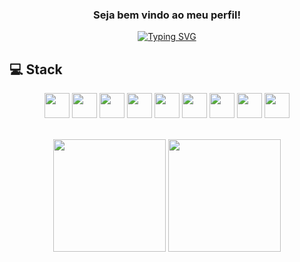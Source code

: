 <span align="center">
  
### Seja bem vindo ao meu perfil!

</span>

<div align="center">

<a href="https://git.io/typing-svg"><img src="https://readme-typing-svg.demolab.com?font=Fira+Code&weight=600&size=25&duration=2500&pause=500&color=D8031B&center=true&vCenter=true&width=550&height=40&lines=Sou+Bruno+Medeiros+%F0%9F%91%A8%F0%9F%8F%BB%E2%80%8D%F0%9F%92%BB;Engenheiro+de+software+em+forma%C3%A7%C3%A3o." alt="Typing SVG" /></a>

</div>

## 💻 Stack

<div align="center">
  
<img width="40" background="red" src="https://cdn.jsdelivr.net/gh/devicons/devicon/icons/java/java-original.svg" />
<img width="40" background="red" src="https://cdn.jsdelivr.net/gh/devicons/devicon/icons/html5/html5-original.svg" />
<img width="40" background="red" src="https://cdn.jsdelivr.net/gh/devicons/devicon/icons/css3/css3-original.svg" />
<img width="40" background="red" src="https://cdn.jsdelivr.net/gh/devicons/devicon/icons/javascript/javascript-original.svg" />
<img width="40" background="red" src="https://cdn.jsdelivr.net/gh/devicons/devicon/icons/typescript/typescript-original.svg" />
<img width="40" background="red" src="https://cdn.jsdelivr.net/gh/devicons/devicon/icons/nodejs/nodejs-original.svg" />
<img width="40" background="red" src="https://cdn.jsdelivr.net/gh/devicons/devicon/icons/python/python-original.svg" />
<img width="40" background="red" src="https://cdn.jsdelivr.net/gh/devicons/devicon/icons/docker/docker-original.svg" />
<img width="40" background="red" src="https://cdn.jsdelivr.net/gh/devicons/devicon/icons/kotlin/kotlin-original.svg" />
  
</div>

<br>

<span align="center">

[<img height="180em" src="https://github-readme-stats.vercel.app/api?username=BrunoMedeiros14&theme=transparent&border_radius=4&title_color=ff001cff&text_color=ffffff&show_icons=true&icon_color=fdff00ff"/>](https://github.com/BrunoMedeiros14)
[<img height="180em" src="https://github-readme-stats.vercel.app/api/top-langs/?username=BrunoMedeiros14&theme=transparent&title_color=ff001cff&text_color=ffffff&icon_color=fdff00ff&layout=compact&border_radius=4"/>](https://github.com/BrunoMedeiros14)

</span>



<!---
BrunoMedeiros14/BrunoMedeiros14 is a ✨ special ✨ repository because its `README.md` (this file) appears on your GitHub profile.
You can click the Preview link to take a look at your changes.
--->
